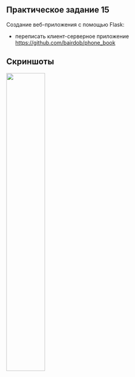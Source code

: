 ## Практическое задание 15
Создание веб-приложения с помощью Flask:

- переписать клиент-серверное приложение https://github.com/bairdob/phone_book

## Скриншоты

<p float="left">
 <img src="pic/flaskPhoneBook.gif" width=45% height=45%>
</p>
